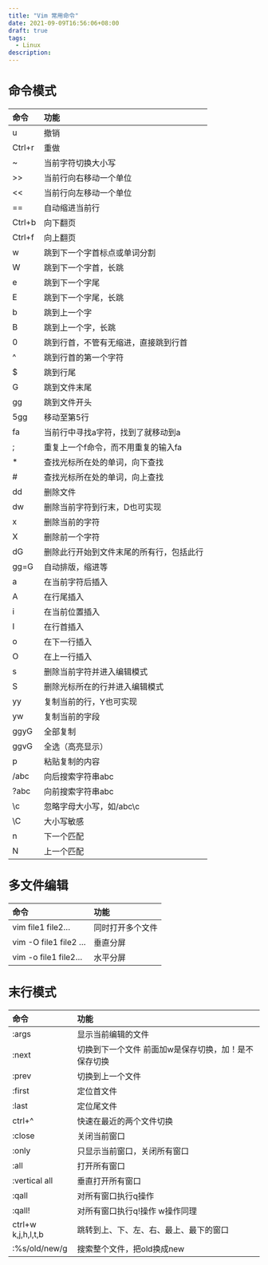```yaml
---
title: "Vim 常用命令"
date: 2021-09-09T16:56:06+08:00
draft: true
tags:
  - Linux
description:
---
```


<font size=3px>

## 命令模式

| 命令   | 功能                                     |
| :----- | :--------------------------------------- |
| u      | 撤销                                     |
| Ctrl+r | 重做                                     |
| ~      | 当前字符切换大小写                       |
| \>>    | 当前行向右移动一个单位                   |
| <<     | 当前行向左移动一个单位                   |
| ==     | 自动缩进当前行                           |
| Ctrl+b | 向下翻页                                 |
| Ctrl+f | 向上翻页                                 |
| w      | 跳到下一个字首标点或单词分割             |
| W      | 跳到下一个字首，长跳                     |
| e      | 跳到下一个字尾                           |
| E      | 跳到下一个字尾，长跳                     |
| b      | 跳到上一个字                             |
| B      | 跳到上一个字，长跳                       |
| 0      | 跳到行首，不管有无缩进，直接跳到行首     |
| ^      | 跳到行首的第一个字符                     |
| $      | 跳到行尾                                 |
| G      | 跳到文件末尾                             |
| gg     | 跳到文件开头                             |
| 5gg    | 移动至第5行                              |
| fa     | 当前行中寻找a字符，找到了就移动到a       |
| ;      | 重复上一个f命令，而不用重复的输入fa      |
| \*     | 查找光标所在处的单词，向下查找           |
| #      | 查找光标所在处的单词，向上查找           |
| dd     | 删除文件                                 |
| dw     | 删除当前字符到行末，D也可实现            |
| x      | 删除当前的字符                           |
| X      | 删除前一个字符                           |
| dG     | 删除此行开始到文件末尾的所有行，包括此行 |
| gg=G   | 自动排版，缩进等                         |
| a      | 在当前字符后插入                         |
| A      | 在行尾插入                               |
| i      | 在当前位置插入                           |
| I      | 在行首插入                               |
| o      | 在下一行插入                             |
| O      | 在上一行插入                             |
| s      | 删除当前字符并进入编辑模式               |
| S      | 删除光标所在的行并进入编辑模式           |
| yy     | 复制当前的行，Y也可实现                  |
| yw     | 复制当前的字段                           |
| ggyG   | 全部复制                                 |
| ggvG   | 全选（高亮显示）                         |
| p      | 粘贴复制的内容                           |
| /abc   | 向后搜索字符串abc                        |
| ?abc   | 向前搜索字符串abc                        |
| \c     | 忽略字母大小写，如/abc\c                 |
| \C     | 大小写敏感                               |
| n      | 下一个匹配                               |
| N      | 上一个匹配                               |



## 多文件编辑  

| 命令                 | 功能             |
| :------------------- | :--------------- |
| vim file1 file2…     | 同时打开多个文件 |
| vim -O file1 file2 … | 垂直分屏         |
| vim -o file1 file2…  | 水平分屏         |



## 末行模式

| 命令               | 功能                                                    |
| :----------------- | :------------------------------------------------------ |
| :args              | 显示当前编辑的文件                                      |
| :next              | 切换到下一个文件    前面加w是保存切换，加！是不保存切换 |
| :prev              | 切换到上一个文件                                        |
| :first             | 定位首文件                                              |
| :last              | 定位尾文件                                              |
| ctrl+^             | 快速在最近的两个文件切换                                |
| :close             | 关闭当前窗口                                            |
| :only              | 只显示当前窗口，关闭所有窗口                            |
| :all               | 打开所有窗口                                            |
| :vertical all      | 垂直打开所有窗口                                        |
| :qall              | 对所有窗口执行q操作                                     |
| :qall!             | 对所有窗口执行q!操作  w操作同理                         |
| ctrl+w k,j,h,l,t,b | 跳转到上、下、左、右、最上、最下的窗口                  |
| :%s/old/new/g      | 搜索整个文件，把old换成new                              |

 
